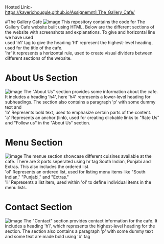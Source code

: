 Hosted Link:- https://kaverichougule.github.io/Assignemnt1_The_Gallery_Cafe/

#The Gallery Cafe
![image](https://github.com/kaverichougule/Assignemnt1_The_Gallery_Cafe/assets/101037685/a2fa14ae-b3cd-4db9-96b9-d1464825179c)
This repository contains the code for The Gallery Cafe website built using HTML. Below are the different sections of the website with screenshots and explanations.
To give and horizontal line we have used <br>
used 'h1' tag to give the heading 'h1' represent  the highest-level heading, used for the title of the cafe. <br>
'hr' it represents a horizontal rule, used to create visual dividers between different sections of the website.

# About Us Section
![image](https://github.com/kaverichougule/Assignemnt1_The_Gallery_Cafe/assets/101037685/039c5006-ad95-4738-8bfa-a06aab8c0d08)
The "About Us" section provides some information about the cafe. It includes a heading 'h4', here 'h4' represents a lower-level heading for subheadings. The section also contains a paragraph 'p' with some dummy text and 
<br>
'b' Represents bold text, used to emphasize certain parts of the content.  <br>
'a' Represents an anchor (link), used for creating clickable links to "Rate Us" and "Follow us" in the "About Us" section.

# Menu Section
![image](https://github.com/kaverichougule/Assignemnt1_The_Gallery_Cafe/assets/101037685/45a43c2d-9a38-493c-8528-6459aa8d89e7)
The menue section showcase different cuisines available at the cafe. There are 3 parts seperated using hr tag South Indian, Punjabi and Extras. This also includes the ordered list. <br>
'ol' Represents an ordered list, used for listing menu items like "South Indian," "Punjabi," and "Extras." <br>
'li' Represents a list item, used within 'ol' to define individual items in the menu lists.

# Contact Section
![image](https://github.com/kaverichougule/Assignemnt1_The_Gallery_Cafe/assets/101037685/859d86ab-7ebd-4940-ac0a-f8f4648d6784)
The "Contact" section provides contact information for the cafe. It includes a heading 'h1', which represents the highest-level heading for the section. The section also contains a paragraph 'p' with some dummy text and some text are made bold using 'b' tag





